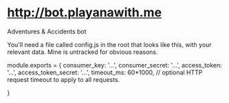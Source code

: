 http://bot.playanawith.me
==========

Adventures &amp; Accidents bot


You'll need a file called config.js in the root that looks like this, with your relevant data.
Mine is untracked for obvious reasons. 

module.exports = {
    consumer_key:         '...',
    consumer_secret:      '...',
    access_token:         '...',
    access_token_secret:  '...',
    timeout_ms:           60*1000,  // optional HTTP request timeout to apply to all requests.

}